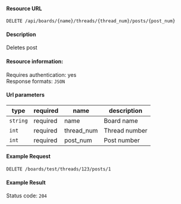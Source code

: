 #### Resource URL
`DELETE /api/boards/{name}/threads/{thread_num}/posts/{post_num}`

#### Description
  Deletes post

#### Resource information:
  Requires authentication: yes    
  Response formats: `JSON`

#### Url parameters
| type     | required | name                 | description
|----------|----------|----------------------|-------------
| `string` | required | name                 | Board name
| `int`    | required | thread_num           | Thread number
| `int`    | required | post_num             | Post number


#### Example Request
`DELETE /boards/test/threads/123/posts/1`

#### Example Result
Status code: `204`

```